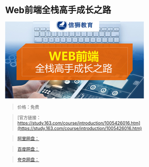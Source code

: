 # Web前端全栈高手成长之路

![img](../../../assets/study163/free/1f9ce774a5cf44f6a467890a4aee3c2a.jpg)

> 价格：免费

> [官方链接：https://study.163.com/course/introduction/1005426016.htm](https://study.163.com/course/introduction/1005426016.htm)

> [阿里网盘：]()

> [百度网盘：]()

> [夸克网盘：]()
